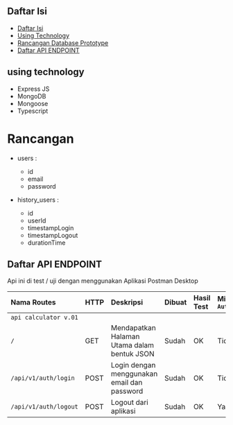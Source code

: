## Daftar Isi

- [Daftar Isi](#daftar-isi)
- [Using Technology](using-technology)
- [Rancangan Database Prototype](#rancangan)
- [Daftar API ENDPOINT](#daftar-api-endpoint)

## using technology

- Express JS
- MongoDB
- Mongoose
- Typescript

# Rancangan

- users :

  - id
  - email
  - password

- history_users :
  - id
  - userId
  - timestampLogin
  - timestampLogout
  - durationTime

## Daftar API ENDPOINT

Api ini di test / uji dengan menggunakan Aplikasi Postman Desktop

| Nama Routes           | HTTP | Deskripsi                                   | Dibuat | Hasil Test | Middleware `Auth` |
| :-------------------- | :--- | :------------------------------------------ | :----- | :--------- | :---------------- |
| `api calculator v.01` |
| `/`                   | GET  | Mendapatkan Halaman Utama dalam bentuk JSON | Sudah  | OK         | Tidak             |
| `/api/v1/auth/login`  | POST | Login dengan menggunakan email dan password | Sudah  | OK         | Tidak             |
| `/api/v1/auth/logout` | POST | Logout dari aplikasi                        | Sudah  | OK         | Ya                |
